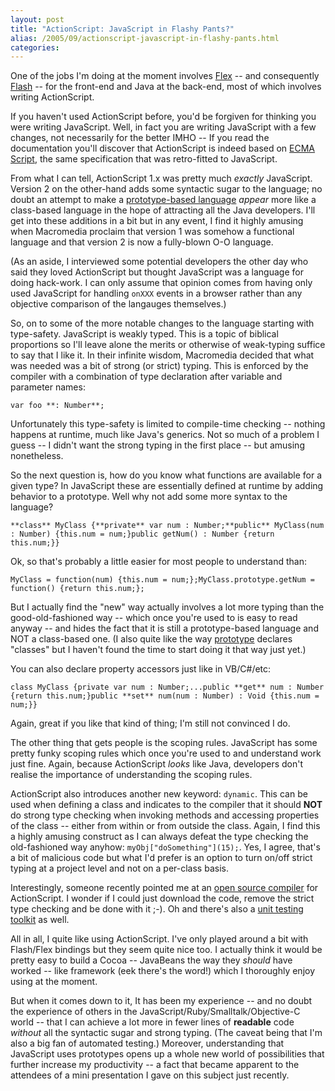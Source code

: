 ```yaml
---
layout: post
title: "ActionScript: JavaScript in Flashy Pants?"
alias: /2005/09/actionscript-javascript-in-flashy-pants.html
categories:
---
```

One of the jobs I'm doing at the moment involves [Flex](http://www.macromedia.com/software/flex/) -- and consequently [Flash](http://www.macromedia.com/software/flash/flashpro/) -- for the front-end and Java at the back-end, most of which involves writing ActionScript.

If you haven't used ActionScript before, you'd be forgiven for thinking you were writing JavaScript. Well, in fact you are writing JavaScript with a few changes, not necessarily for the better IMHO -- If you read the documentation you'll discover that ActionScript is indeed based on [ECMA Script](http://www.ecma-international.org/publications/standards/Ecma-262.htm), the same specification that was retro-fitted to JavaScript.

From what I can tell, ActionScript 1.x was pretty much _exactly_ JavaScript. Version 2 on the other-hand adds some syntactic sugar to the language; no doubt an attempt to make a [prototype-based language](http://en.wikipedia.org/wiki/Prototype-based_programming) _appear_ more like a class-based language in the hope of attracting all the Java developers. I'll get into these additions in a bit but in any event, I find it highly amusing when Macromedia proclaim that version 1 was somehow a functional language and that version 2 is now a fully-blown O-O language.

(As an aside, I interviewed some potential developers the other day who said they loved ActionScript but thought JavaScript was a language for doing hack-work. I can only assume that opinion comes from having only used JavaScript for handling `onXXX` events in a browser rather than any objective comparison of the langauges themselves.)

So, on to some of the more notable changes to the language starting with type-safety. JavaScript is weakly typed. This is a topic of biblical proportions so I'll leave alone the merits or otherwise of weak-typing suffice to say that I like it. In their infinite wisdom, Macromedia decided that what was needed was a bit of strong (or strict) typing. This is enforced by the compiler with a combination of type declaration after variable and parameter names:

```
var foo **: Number**;
```

Unfortunately this type-safety is limited to compile-time checking -- nothing happens at runtime, much like Java's generics. Not so much of a problem I guess -- I didn't want the strong typing in the first place -- but amusing nonetheless.

So the next question is, how do you know what functions are available for a given type? In JavaScript these are essentially defined at runtime by adding behavior to a prototype. Well why not add some more syntax to the language?

```
**class** MyClass {**private** var num : Number;**public** MyClass(num : Number) {this.num = num;}public getNum() : Number {return this.num;}}
```

Ok, so that's probably a little easier for most people to understand than:

```
MyClass = function(num) {this.num = num;};MyClass.prototype.getNum = function() {return this.num;};
```

But I actually find the "new" way actually involves a lot more typing than the good-old-fashioned way -- which once you're used to is easy to read anyway -- and hides the fact that it is still a prototype-based language and NOT a class-based one. (I also quite like the way [prototype](http://prototype.conio.net/) declares "classes" but I haven't found the time to start doing it that way just yet.)

You can also declare property accessors just like in VB/C#/etc:

```
class MyClass {private var num : Number;...public **get** num : Number {return this.num;}public **set** num(num : Number) : Void {this.num = num;}}
```

Again, great if you like that kind of thing; I'm still not convinced I do.

The other thing that gets people is the scoping rules. JavaScript has some pretty funky scoping rules which once you're used to and understand work just fine. Again, because ActionScript _looks_ like Java, developers don't realise the importance of understanding the scoping rules.

ActionScript also introduces another new keyword: `dynamic`. This can be used when defining a class and indicates to the compiler that it should **NOT** do strong type checking when invoking methods and accessing properties of the class -- either from within or from outside the class. Again, I find this a highly amusing construct as I can always defeat the type checking the old-fashioned way anyhow: `myObj["doSomething"](15);`. Yes, I agree, that's a bit of malicious code but what I'd prefer is an option to turn on/off strict typing at a project level and not on a per-class basis.

Interestingly, someone recently pointed me at an [open source compiler](http://www.mtasc.org/) for ActionScript. I wonder if I could just download the code, remove the strict type checking and be done with it ;-). Oh and there's also a [unit testing toolkit](http://sourceforge.net/projects/flexunit/) as well.

All in all, I quite like using ActionScript. I've only played around a bit with Flash/Flex bindings but they seem quite nice too. I actually think it would be pretty easy to build a Cocoa -- JavaBeans the way they _should_ have worked -- like framework (eek there's the word!) which I thoroughly enjoy using at the moment.

But when it comes down to it, It has been my experience -- and no doubt the experience of others in the JavaScript/Ruby/Smalltalk/Objective-C world -- that I can achieve a lot more in fewer lines of **readable** code _without_ all the syntactic sugar and strong typing. (The caveat being that I'm also a big fan of automated testing.) Moreover, understanding that JavaScript uses prototypes opens up a whole new world of possibilities that further increase my productivity -- a fact that became apparent to the attendees of a mini presentation I gave on this subject just recently.

